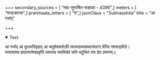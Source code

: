 +++
secondary_sources = [ "महा-सुभाषित-सङ्ग्रहः - 4396",]
meters = [ "मन्दाक्रान्ता",]
pratimaala_letters = [ "म",]
jsonClass = "Subhaashita"
title = "आ गर्भाद्"

+++

<details open><summary>Text</summary>

आ गर्भाद् आ कुलपरिवृढाद् आ चतुर्वक्त्रतोऽपि त्वत्पादाब्जप्रपदनपरान् वेत्सि नश्चन्द्रमौले।  
मायायाश्च प्रपदनपरेष्वप्रवृत्तिं त्वमात्थ स्वामिन्नेवं सति यदुचितं तत्र देवः प्रमाणम्॥
</details>
